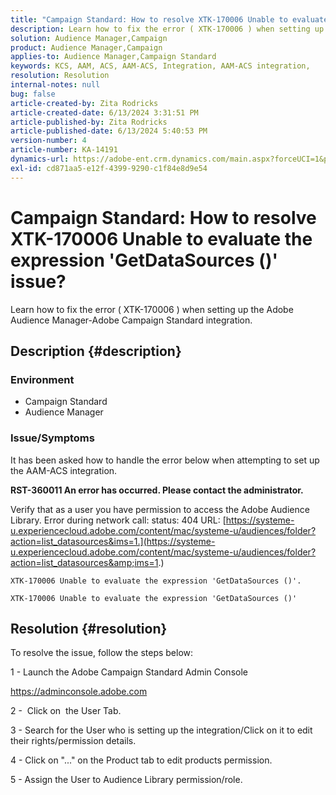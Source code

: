 ```yaml
---
title: "Campaign Standard: How to resolve XTK-170006 Unable to evaluate the expression 'GetDataSources ()' issue?"
description: Learn how to fix the error ( XTK-170006 ) when setting up the Adobe Audience Manager-Adobe Campaign Standard integration.
solution: Audience Manager,Campaign
product: Audience Manager,Campaign
applies-to: Audience Manager,Campaign Standard
keywords: KCS, AAM, ACS, AAM-ACS, Integration, AAM-ACS integration,
resolution: Resolution
internal-notes: null
bug: false
article-created-by: Zita Rodricks
article-created-date: 6/13/2024 3:31:51 PM
article-published-by: Zita Rodricks
article-published-date: 6/13/2024 5:40:53 PM
version-number: 4
article-number: KA-14191
dynamics-url: https://adobe-ent.crm.dynamics.com/main.aspx?forceUCI=1&pagetype=entityrecord&etn=knowledgearticle&id=5c4d840b-9a29-ef11-840a-002248084fbb
exl-id: cd871aa5-e12f-4399-9290-c1f84e8d9e54
---
```

# Campaign Standard: How to resolve XTK-170006 Unable to evaluate the expression 'GetDataSources ()' issue?


Learn how to fix the error ( XTK-170006 ) when setting up the Adobe Audience Manager-Adobe Campaign Standard integration.

## Description {#description}


### Environment

- Campaign Standard
- Audience Manager


### Issue/Symptoms

It has been asked how to handle the error below when attempting to set up the AAM-ACS integration.



<b>RST-360011 An error has occurred. Please contact the administrator.</b>

Verify that as a user you have permission to access the Adobe Audience Library. Error during network call: status: 404 URL: [https://systeme-u.experiencecloud.adobe.com/content/mac/systeme-u/audiences/folder?action=list_datasources&ims=1.](https://systeme-u.experiencecloud.adobe.com/content/mac/systeme-u/audiences/folder?action=list_datasources&amp;ims=1.)

`XTK-170006 Unable to evaluate the expression 'GetDataSources ()'.`

`XTK-170006 Unable to evaluate the expression 'GetDataSources ()'`


## Resolution {#resolution}


To resolve the issue, follow the steps below:



1 - Launch the Adobe Campaign Standard Admin Console

https://adminconsole.adobe.com

2 -  Click on  the User Tab.

3 - Search for the User who is setting up the integration/Click on it to edit their rights/permission details.

4 - Click on "..." on the Product tab to edit products permission.

5 - Assign the User to Audience Library permission/role.
